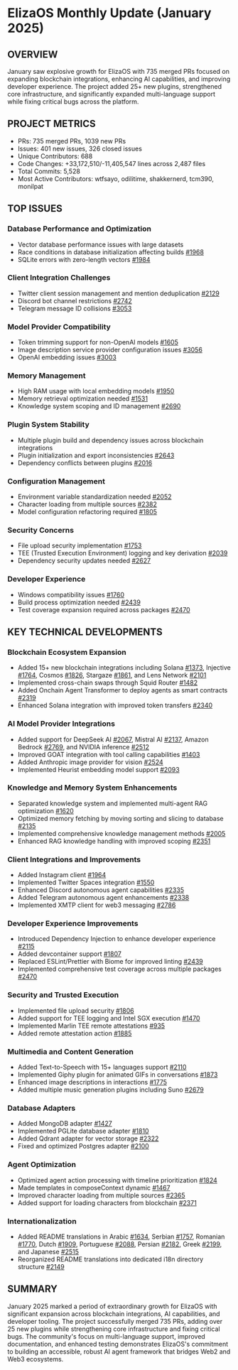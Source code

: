# ElizaOS Monthly Update (January 2025)

## OVERVIEW
January saw explosive growth for ElizaOS with 735 merged PRs focused on expanding blockchain integrations, enhancing AI capabilities, and improving developer experience. The project added 25+ new plugins, strengthened core infrastructure, and significantly expanded multi-language support while fixing critical bugs across the platform.

## PROJECT METRICS
- PRs: 735 merged PRs, 1039 new PRs
- Issues: 401 new issues, 326 closed issues
- Unique Contributors: 688
- Code Changes: +33,172,510/-11,405,547 lines across 2,487 files
- Total Commits: 5,528
- Most Active Contributors: wtfsayo, odilitime, shakkernerd, tcm390, monilpat

## TOP ISSUES

### Database Performance and Optimization
- Vector database performance issues with large datasets
- Race conditions in database initialization affecting builds [#1968](https://github.com/elizaos/eliza/issues/1968)
- SQLite errors with zero-length vectors [#1984](https://github.com/elizaos/eliza/issues/1984)

### Client Integration Challenges
- Twitter client session management and mention deduplication [#2129](https://github.com/elizaos/eliza/issues/2129)
- Discord bot channel restrictions [#2742](https://github.com/elizaos/eliza/issues/2742)
- Telegram message ID collisions [#3053](https://github.com/elizaos/eliza/issues/3053)

### Model Provider Compatibility
- Token trimming support for non-OpenAI models [#1605](https://github.com/elizaos/eliza/issues/1605)
- Image description service provider configuration issues [#3056](https://github.com/elizaos/eliza/issues/3056)
- OpenAI embedding issues [#3003](https://github.com/elizaos/eliza/issues/3003)

### Memory Management
- High RAM usage with local embedding models [#1950](https://github.com/elizaos/eliza/issues/1950)
- Memory retrieval optimization needed [#1531](https://github.com/elizaos/eliza/issues/1531)
- Knowledge system scoping and ID management [#2690](https://github.com/elizaos/eliza/issues/2690)

### Plugin System Stability
- Multiple plugin build and dependency issues across blockchain integrations
- Plugin initialization and export inconsistencies [#2643](https://github.com/elizaos/eliza/issues/2643)
- Dependency conflicts between plugins [#2016](https://github.com/elizaos/eliza/issues/2016)

### Configuration Management
- Environment variable standardization needed [#2052](https://github.com/elizaos/eliza/issues/2052)
- Character loading from multiple sources [#2382](https://github.com/elizaos/eliza/issues/2382)
- Model configuration refactoring required [#1805](https://github.com/elizaos/eliza/issues/1805)

### Security Concerns
- File upload security implementation [#1753](https://github.com/elizaos/eliza/issues/1753)
- TEE (Trusted Execution Environment) logging and key derivation [#2039](https://github.com/elizaos/eliza/issues/2039)
- Dependency security updates needed [#2627](https://github.com/elizaos/eliza/issues/2627)

### Developer Experience
- Windows compatibility issues [#1760](https://github.com/elizaos/eliza/issues/1760)
- Build process optimization needed [#2439](https://github.com/elizaos/eliza/issues/2439)
- Test coverage expansion required across packages [#2470](https://github.com/elizaos/eliza/issues/2470)

## KEY TECHNICAL DEVELOPMENTS

### Blockchain Ecosystem Expansion
- Added 15+ new blockchain integrations including Solana [#1373](https://github.com/elizaos/eliza/pull/1373), Injective [#1764](https://github.com/elizaos/eliza/pull/1764), Cosmos [#1826](https://github.com/elizaos/eliza/pull/1826), Stargaze [#1861](https://github.com/elizaos/eliza/pull/1861), and Lens Network [#2101](https://github.com/elizaos/eliza/pull/2101)
- Implemented cross-chain swaps through Squid Router [#1482](https://github.com/elizaos/eliza/pull/1482)
- Added Onchain Agent Transformer to deploy agents as smart contracts [#2319](https://github.com/elizaos/eliza/pull/2319)
- Enhanced Solana integration with improved token transfers [#2340](https://github.com/elizaos/eliza/pull/2340)

### AI Model Provider Integrations
- Added support for DeepSeek AI [#2067](https://github.com/elizaos/eliza/pull/2067), Mistral AI [#2137](https://github.com/elizaos/eliza/pull/2137), Amazon Bedrock [#2769](https://github.com/elizaos/eliza/pull/2769), and NVIDIA inference [#2512](https://github.com/elizaos/eliza/pull/2512)
- Improved GOAT integration with tool calling capabilities [#1403](https://github.com/elizaos/eliza/pull/1403)
- Added Anthropic image provider for vision [#2524](https://github.com/elizaos/eliza/pull/2524)
- Implemented Heurist embedding model support [#2093](https://github.com/elizaos/eliza/pull/2093)

### Knowledge and Memory System Enhancements
- Separated knowledge system and implemented multi-agent RAG optimization [#1620](https://github.com/elizaos/eliza/pull/1620)
- Optimized memory fetching by moving sorting and slicing to database [#2135](https://github.com/elizaos/eliza/pull/2135)
- Implemented comprehensive knowledge management methods [#2005](https://github.com/elizaos/eliza/pull/2005)
- Enhanced RAG knowledge handling with improved scoping [#2351](https://github.com/elizaos/eliza/pull/2351)

### Client Integrations and Improvements
- Added Instagram client [#1964](https://github.com/elizaos/eliza/pull/1964)
- Implemented Twitter Spaces integration [#1550](https://github.com/elizaos/eliza/pull/1550)
- Enhanced Discord autonomous agent capabilities [#2335](https://github.com/elizaos/eliza/pull/2335)
- Added Telegram autonomous agent enhancements [#2338](https://github.com/elizaos/eliza/pull/2338)
- Implemented XMTP client for web3 messaging [#2786](https://github.com/elizaos/eliza/pull/2786)

### Developer Experience Improvements
- Introduced Dependency Injection to enhance developer experience [#2115](https://github.com/elizaos/eliza/pull/2115)
- Added devcontainer support [#1807](https://github.com/elizaos/eliza/pull/1807)
- Replaced ESLint/Prettier with Biome for improved linting [#2439](https://github.com/elizaos/eliza/pull/2439)
- Implemented comprehensive test coverage across multiple packages [#2470](https://github.com/elizaos/eliza/pull/2470)

### Security and Trusted Execution
- Implemented file upload security [#1806](https://github.com/elizaos/eliza/pull/1806)
- Added support for TEE logging and Intel SGX execution [#1470](https://github.com/elizaos/eliza/pull/1470)
- Implemented Marlin TEE remote attestations [#935](https://github.com/elizaos/eliza/pull/935)
- Added remote attestation action [#1885](https://github.com/elizaos/eliza/pull/1885)

### Multimedia and Content Generation
- Added Text-to-Speech with 15+ languages support [#2110](https://github.com/elizaos/eliza/pull/2110)
- Implemented Giphy plugin for animated GIFs in conversations [#1873](https://github.com/elizaos/eliza/pull/1873)
- Enhanced image descriptions in interactions [#1775](https://github.com/elizaos/eliza/pull/1775)
- Added multiple music generation plugins including Suno [#2679](https://github.com/elizaos/eliza/pull/2679)

### Database Adapters
- Added MongoDB adapter [#1427](https://github.com/elizaos/eliza/pull/1427)
- Implemented PGLite database adapter [#1810](https://github.com/elizaos/eliza/pull/1810)
- Added Qdrant adapter for vector storage [#2322](https://github.com/elizaos/eliza/pull/2322)
- Fixed and optimized Postgres adapter [#2100](https://github.com/elizaos/eliza/pull/2100)

### Agent Optimization
- Optimized agent action processing with timeline prioritization [#1824](https://github.com/elizaos/eliza/pull/1824)
- Made templates in composeContext dynamic [#1467](https://github.com/elizaos/eliza/pull/1467)
- Improved character loading from multiple sources [#2365](https://github.com/elizaos/eliza/pull/2365)
- Added support for loading characters from blockchain [#2371](https://github.com/elizaos/eliza/pull/2371)

### Internationalization
- Added README translations in Arabic [#1634](https://github.com/elizaos/eliza/pull/1634), Serbian [#1757](https://github.com/elizaos/eliza/pull/1757), Romanian [#1770](https://github.com/elizaos/eliza/pull/1770), Dutch [#1909](https://github.com/elizaos/eliza/pull/1909), Portuguese [#2088](https://github.com/elizaos/eliza/pull/2088), Persian [#2182](https://github.com/elizaos/eliza/pull/2182), Greek [#2199](https://github.com/elizaos/eliza/pull/2199), and Japanese [#2515](https://github.com/elizaos/eliza/pull/2515)
- Reorganized README translations into dedicated i18n directory structure [#2149](https://github.com/elizaos/eliza/pull/2149)

## SUMMARY

January 2025 marked a period of extraordinary growth for ElizaOS with significant expansion across blockchain integrations, AI capabilities, and developer tooling. The project successfully merged 735 PRs, adding over 25 new plugins while strengthening core infrastructure and fixing critical bugs. The community's focus on multi-language support, improved documentation, and enhanced testing demonstrates ElizaOS's commitment to building an accessible, robust AI agent framework that bridges Web2 and Web3 ecosystems.